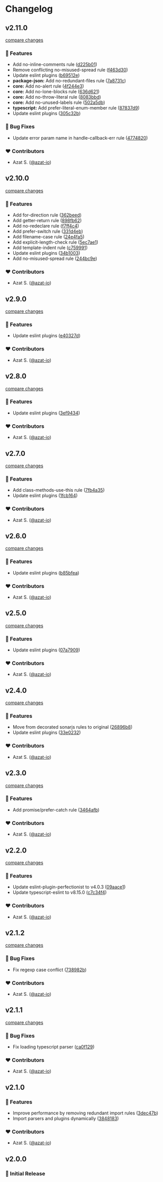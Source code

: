 # Changelog

## v2.11.0

[compare changes](https://github.com/azat-io/eslint-config/compare/v2.10.0...v2.11.0)

### 🚀 Features

- Add no-inline-comments rule ([d225b01](https://github.com/azat-io/eslint-config/commit/d225b01))
- Remove conflicting no-misused-spread rule ([f463d30](https://github.com/azat-io/eslint-config/commit/f463d30))
- Update eslint plugins ([b69512e](https://github.com/azat-io/eslint-config/commit/b69512e))
- **package-json:** Add no-redundant-files rule ([7a8731c](https://github.com/azat-io/eslint-config/commit/7a8731c))
- **core:** Add no-alert rule ([4f244e3](https://github.com/azat-io/eslint-config/commit/4f244e3))
- **core:** Add no-lone-blocks rule ([636d621](https://github.com/azat-io/eslint-config/commit/636d621))
- **core:** Add no-throw-literal rule ([8083bbd](https://github.com/azat-io/eslint-config/commit/8083bbd))
- **core:** Add no-unused-labels rule ([502a5db](https://github.com/azat-io/eslint-config/commit/502a5db))
- **typescript:** Add prefer-literal-enum-member rule ([87837d9](https://github.com/azat-io/eslint-config/commit/87837d9))
- Update eslint plugins ([305c32b](https://github.com/azat-io/eslint-config/commit/305c32b))

### 🐞 Bug Fixes

- Update error param name in handle-callback-err rule ([4774820](https://github.com/azat-io/eslint-config/commit/4774820))

### ❤️ Contributors

- Azat S. ([@azat-io](http://github.com/azat-io))

## v2.10.0

[compare changes](https://github.com/azat-io/eslint-config/compare/v2.9.0...v2.10.0)

### 🚀 Features

- Add for-direction rule ([362beed](https://github.com/azat-io/eslint-config/commit/362beed))
- Add getter-return rule ([898fb62](https://github.com/azat-io/eslint-config/commit/898fb62))
- Add no-redeclare rule ([f7ff4c4](https://github.com/azat-io/eslint-config/commit/f7ff4c4))
- Add prefer-switch rule ([331d4eb](https://github.com/azat-io/eslint-config/commit/331d4eb))
- Add filename-case rule ([24e4fa5](https://github.com/azat-io/eslint-config/commit/24e4fa5))
- Add explicit-length-check rule ([5ec7ae1](https://github.com/azat-io/eslint-config/commit/5ec7ae1))
- Add template-indent rule ([c759991](https://github.com/azat-io/eslint-config/commit/c759991))
- Update eslint plugins ([34b1003](https://github.com/azat-io/eslint-config/commit/34b1003))
- Add no-misused-spread rule ([244bc9e](https://github.com/azat-io/eslint-config/commit/244bc9e))

### ❤️ Contributors

- Azat S. ([@azat-io](http://github.com/azat-io))

## v2.9.0

[compare changes](https://github.com/azat-io/eslint-config/compare/v2.8.0...v2.9.0)

### 🚀 Features

- Update eslint plugins ([e40327d](https://github.com/azat-io/eslint-config/commit/e40327d))

### ❤️ Contributors

- Azat S. ([@azat-io](http://github.com/azat-io))

## v2.8.0

[compare changes](https://github.com/azat-io/eslint-config/compare/v2.7.0...v2.8.0)

### 🚀 Features

- Update eslint plugins ([3ef9434](https://github.com/azat-io/eslint-config/commit/3ef9434))

### ❤️ Contributors

- Azat S. ([@azat-io](http://github.com/azat-io))

## v2.7.0

[compare changes](https://github.com/azat-io/eslint-config/compare/v2.6.0...v2.7.0)

### 🚀 Features

- Add class-methods-use-this rule ([7fb4a35](https://github.com/azat-io/eslint-config/commit/7fb4a35))
- Update eslint plugins ([1fcb164](https://github.com/azat-io/eslint-config/commit/1fcb164))

### ❤️ Contributors

- Azat S. ([@azat-io](http://github.com/azat-io))

## v2.6.0

[compare changes](https://github.com/azat-io/eslint-config/compare/v2.5.0...v2.6.0)

### 🚀 Features

- Update eslint plugins ([b85bfea](https://github.com/azat-io/eslint-config/commit/b85bfea))

### ❤️ Contributors

- Azat S. ([@azat-io](http://github.com/azat-io))

## v2.5.0

[compare changes](https://github.com/azat-io/eslint-config/compare/v2.4.0...v2.5.0)

### 🚀 Features

- Update eslint plugins ([07a7909](https://github.com/azat-io/eslint-config/commit/07a7909))

### ❤️ Contributors

- Azat S. ([@azat-io](http://github.com/azat-io))

## v2.4.0

[compare changes](https://github.com/azat-io/eslint-config/compare/v2.3.0...v2.4.0)

### 🚀 Features

- Move from decorated sonarjs rules to original ([26896b8](https://github.com/azat-io/eslint-config/commit/26896b8))
- Update eslint plugins ([33e0232](https://github.com/azat-io/eslint-config/commit/33e0232))

### ❤️ Contributors

- Azat S. ([@azat-io](http://github.com/azat-io))

## v2.3.0

[compare changes](https://github.com/azat-io/eslint-config/compare/v2.2.0...v2.3.0)

### 🚀 Features

- Add promise/prefer-catch rule ([3464afb](https://github.com/azat-io/eslint-config/commit/3464afb))

### ❤️ Contributors

- Azat S. ([@azat-io](http://github.com/azat-io))

## v2.2.0

[compare changes](https://github.com/azat-io/eslint-config/compare/v2.1.2...v2.2.0)

### 🚀 Features

- Update eslint-plugin-perfectionist to v4.0.3 ([09aace1](https://github.com/azat-io/eslint-config/commit/09aace1))
- Update typescript-eslint to v8.15.0 ([c7c34f4](https://github.com/azat-io/eslint-config/commit/c7c34f4))

### ❤️ Contributors

- Azat S. ([@azat-io](http://github.com/azat-io))

## v2.1.2

[compare changes](https://github.com/azat-io/eslint-config/compare/v2.1.1...v2.1.2)

### 🐞 Bug Fixes

- Fix regexp case conflict ([738982b](https://github.com/azat-io/eslint-config/commit/738982b))

### ❤️ Contributors

- Azat S. ([@azat-io](http://github.com/azat-io))

## v2.1.1

[compare changes](https://github.com/azat-io/eslint-config/compare/v2.1.0...v2.1.1)

### 🐞 Bug Fixes

- Fix loading typescript parser ([ca0f129](https://github.com/azat-io/eslint-config/commit/ca0f129))

### ❤️ Contributors

- Azat S. ([@azat-io](http://github.com/azat-io))

## v2.1.0

### 🚀 Features

- Improve performance by removing redundant import rules ([3dec47b](https://github.com/azat-io/eslint-config/commit/3dec47b))
- Import parsers and plugins dynamically ([3848183](https://github.com/azat-io/eslint-config/commit/3848183))

### ❤️ Contributors

- Azat S. ([@azat-io](http://github.com/azat-io))

## v2.0.0

### 🎉 Initial Release
